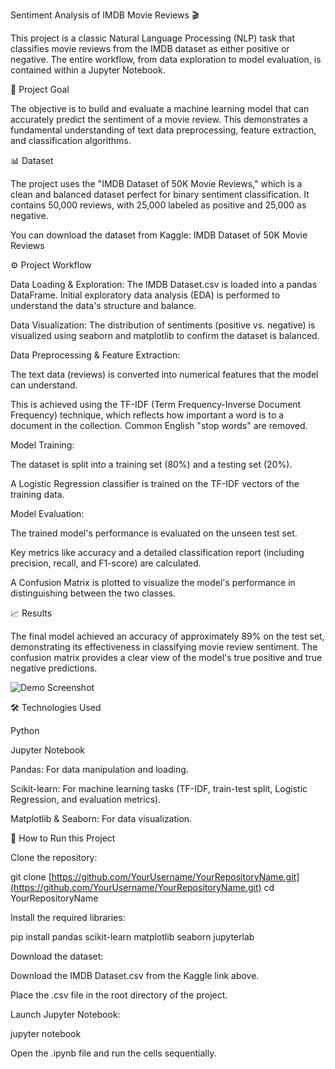 Sentiment Analysis of IMDB Movie Reviews 🎬

This project is a classic Natural Language Processing (NLP) task that classifies movie reviews from the IMDB dataset as either positive or negative. The entire workflow, from data exploration to model evaluation, is contained within a Jupyter Notebook.

🎯 Project Goal

The objective is to build and evaluate a machine learning model that can accurately predict the sentiment of a movie review. This demonstrates a fundamental understanding of text data preprocessing, feature extraction, and classification algorithms.

📊 Dataset

The project uses the "IMDB Dataset of 50K Movie Reviews," which is a clean and balanced dataset perfect for binary sentiment classification. It contains 50,000 reviews, with 25,000 labeled as positive and 25,000 as negative.

You can download the dataset from Kaggle: IMDB Dataset of 50K Movie Reviews

⚙️ Project Workflow

Data Loading & Exploration: The IMDB Dataset.csv is loaded into a pandas DataFrame. Initial exploratory data analysis (EDA) is performed to understand the data's structure and balance.

Data Visualization: The distribution of sentiments (positive vs. negative) is visualized using seaborn and matplotlib to confirm the dataset is balanced.

Data Preprocessing & Feature Extraction:

The text data (reviews) is converted into numerical features that the model can understand.

This is achieved using the TF-IDF (Term Frequency-Inverse Document Frequency) technique, which reflects how important a word is to a document in the collection. Common English "stop words" are removed.

Model Training:

The dataset is split into a training set (80%) and a testing set (20%).

A Logistic Regression classifier is trained on the TF-IDF vectors of the training data.

Model Evaluation:

The trained model's performance is evaluated on the unseen test set.

Key metrics like accuracy and a detailed classification report (including precision, recall, and F1-score) are calculated.

A Confusion Matrix is plotted to visualize the model's performance in distinguishing between the two classes.

📈 Results

The final model achieved an accuracy of approximately 89% on the test set, demonstrating its effectiveness in classifying movie review sentiment. The confusion matrix provides a clear view of the model's true positive and true negative predictions.

![Demo Screenshot](segment.jpg)

🛠️ Technologies Used

Python

Jupyter Notebook

Pandas: For data manipulation and loading.

Scikit-learn: For machine learning tasks (TF-IDF, train-test split, Logistic Regression, and evaluation metrics).

Matplotlib & Seaborn: For data visualization.

🚀 How to Run this Project

Clone the repository:

git clone [https://github.com/YourUsername/YourRepositoryName.git](https://github.com/YourUsername/YourRepositoryName.git)
cd YourRepositoryName


Install the required libraries:

pip install pandas scikit-learn matplotlib seaborn jupyterlab


Download the dataset:

Download the IMDB Dataset.csv from the Kaggle link above.

Place the .csv file in the root directory of the project.

Launch Jupyter Notebook:

jupyter notebook


Open the .ipynb file and run the cells sequentially.
